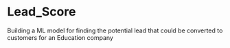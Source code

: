 # Lead_Score
Building a ML model for finding the potential lead that could be converted to customers for an Education company
